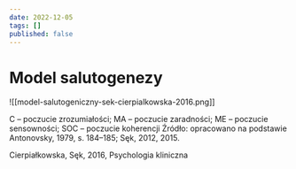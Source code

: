 ```yaml
---
date: 2022-12-05
tags: []
published: false
---
```

# Model salutogenezy

![[model-salutogeniczny-sek-cierpialkowska-2016.png]]

C – poczucie zrozumiałości; MA – poczucie zaradności; ME – poczucie sensowności; SOC – poczucie koherencji Źródło: opracowano na podstawie Antonovsky, 1979, s. 184–185; Sęk, 2012, 2015.

Cierpiałkowska, Sęk, 2016, Psychologia kliniczna
